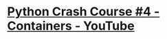 # [Python Crash Course #4 - Containers - YouTube](https://youtu.be/pJJ2uLB1_Zo?list=PL4cUxeGkcC9goeb7U1FXFdNszWetCmhfB "Python Crash Course #4 - Containers - YouTube")
